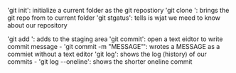 'git init': initialize a current folder as the git repostiory
'git clone <URL>': brings the git repo from <URL> to current folder
'git stgatus': tells is wjat we meed to know about our repository

'git add <FILE>': adds <FILE> to the staging area
'git commit': open a text eidtor to write commit message
    - 'git commit -m "MESSAGE"': wrotes a MESSAGE as a commiet without a text editor
'git log': shows the log (history) of our commits
    - 'git log --oneline': shows the shorter oneline commit
    